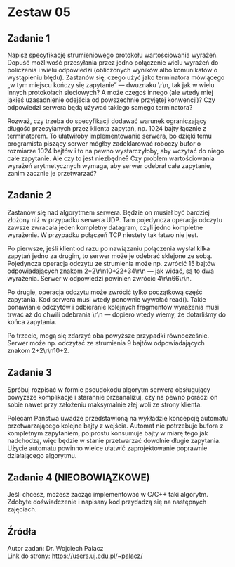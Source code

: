 # Zestaw 05

## Zadanie 1
Napisz specyfikację strumieniowego protokołu wartościowania wyrażeń. Dopuść możliwość przesyłania przez jedno połączenie wielu wyrażeń do policzenia i wielu odpowiedzi (obliczonych wyników albo komunikatów o wystąpieniu błędu). Zastanów się, czego użyć jako terminatora mówiącego „w tym miejscu kończy się zapytanie” — dwuznaku \r\n, tak jak w wielu innych protokołach sieciowych? A może czegoś innego (ale wtedy miej jakieś uzasadnienie odejścia od powszechnie przyjętej konwencji)? Czy odpowiedzi serwera będą używać takiego samego terminatora?

Rozważ, czy trzeba do specyfikacji dodawać warunek ograniczający długość przesyłanych przez klienta zapytań, np. 1024 bajty łącznie z terminatorem. To ułatwiłoby implementowanie serwera, bo dzięki temu programista piszący serwer mógłby zadeklarować roboczy bufor o rozmiarze 1024 bajtów i to na pewno wystarczyłoby, aby wczytać do niego całe zapytanie. Ale czy to jest niezbędne? Czy problem wartościowania wyrażeń arytmetycznych wymaga, aby serwer odebrał całe zapytanie, zanim zacznie je przetwarzać?

## Zadanie 2
Zastanów się nad algorytmem serwera. Będzie on musiał być bardziej złożony niż w przypadku serwera UDP. Tam pojedyncza operacja odczytu zawsze zwracała jeden kompletny datagram, czyli jedno kompletne wyrażenie. W przypadku połączeń TCP niestety tak łatwo nie jest.

Po pierwsze, jeśli klient od razu po nawiązaniu połączenia wysłał kilka zapytań jedno za drugim, to serwer może je odebrać sklejone ze sobą. Pojedyncza operacja odczytu ze strumienia może np. zwrócić 15 bajtów odpowiadających znakom 2+2\r\n10+22+34\r\n — jak widać, są to dwa wyrażenia. Serwer w odpowiedzi powinien zwrócić 4\r\n66\r\n.

Po drugie, operacja odczytu może zwrócić tylko początkową część zapytania. Kod serwera musi wtedy ponownie wywołać read(). Takie ponawianie odczytów i odbieranie kolejnych fragmentów wyrażenia musi trwać aż do chwili odebrania \r\n — dopiero wtedy wiemy, że dotarliśmy do końca zapytania.

Po trzecie, mogą się zdarzyć oba powyższe przypadki równocześnie. Serwer może np. odczytać ze strumienia 9 bajtów odpowiadających znakom 2+2\r\n10+2.

## Zadanie 3
Spróbuj rozpisać w formie pseudokodu algorytm serwera obsługujący powyższe komplikacje i starannie przeanalizuj, czy na pewno poradzi on sobie nawet przy założeniu maksymalnie złej woli ze strony klienta.

Polecam Państwa uwadze przedstawioną na wykładzie koncepcję automatu przetwarzającego kolejne bajty z wejścia. Automat nie potrzebuje bufora z kompletnym zapytaniem, po prostu konsumuje bajty w miarę tego jak nadchodzą, więc będzie w stanie przetwarzać dowolnie długie zapytania. Użycie automatu powinno wielce ułatwić zaprojektowanie poprawnie działającego algorytmu.

## Zadanie 4 (NIEOBOWIĄZKOWE)
Jeśli chcesz, możesz zacząć implementować w C/C++ taki algorytm. Zdobyte doświadczenie i napisany kod przydadzą się na następnych zajęciach.

## Źródła
Autor zadań: Dr. Wojciech Palacz\
Link do strony: https://users.uj.edu.pl/~palacz/ 